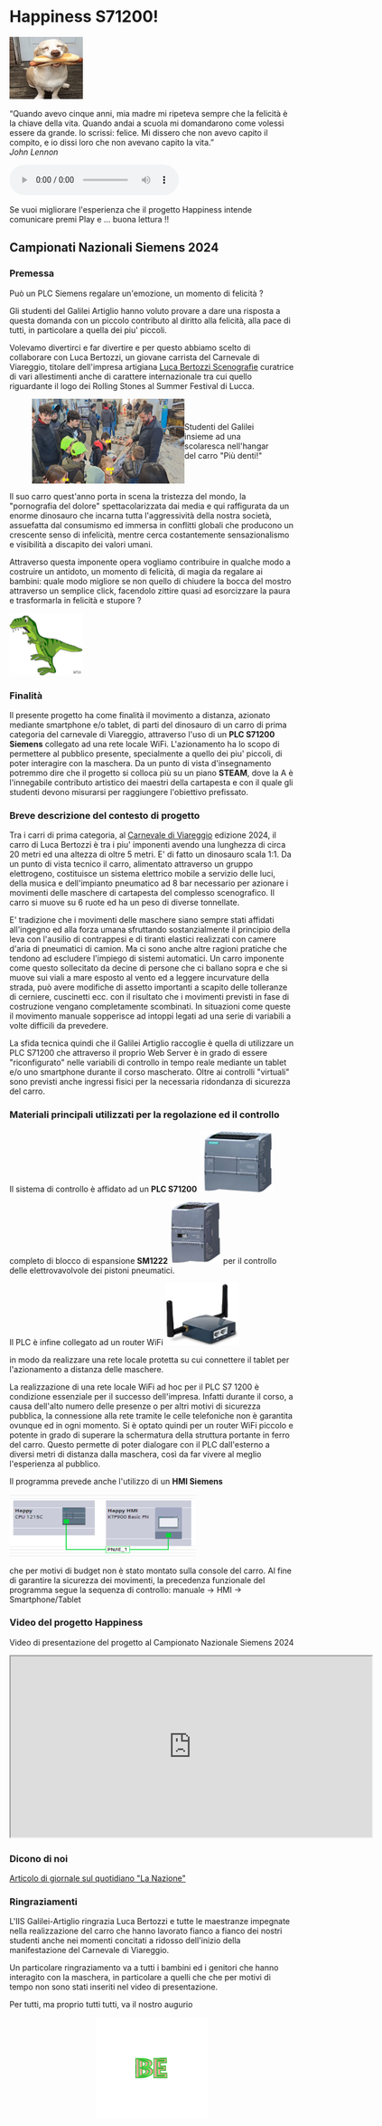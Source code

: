 # Happiness S71200!
<img src="image/happy1.gif" width="130" height="110">

“Quando avevo cinque anni, mia madre mi ripeteva sempre che la felicità è la chiave della vita. Quando andai a scuola mi domandarono come volessi essere da grande. Io scrissi: felice. Mi dissero che non avevo capito il compito, e io dissi loro che non avevano capito la vita.”    
*John Lennon*

<html lang="en">
<body>
    <audio controls autoplay loop>
        <source src="sound/Girasol.mp3" type="audio/mp3">
    </audio>
    <p></p>
</body>
</html>
Se vuoi migliorare l'esperienza che il progetto Happiness intende comunicare premi Play e ... buona lettura !!

## Campionati Nazionali Siemens 2024

### Premessa
Può un PLC Siemens regalare un'emozione, un momento di felicità ?

Gli studenti del Galilei Artiglio hanno voluto provare a dare una risposta a questa domanda con un piccolo contributo al diritto alla felicità, alla pace di tutti, in particolare a quella dei piu' piccoli.

Volevamo divertirci e far divertire e per questo abbiamo scelto di collaborare con Luca Bertozzi, un giovane carrista del Carnevale di Viareggio, titolare dell'impresa artigiana [Luca Bertozzi Scenografie](https://www.lucabertozziscenografie.com/) curatrice di vari allestimenti anche di carattere internazionale tra cui quello riguardante il logo dei Rolling Stones al Summer Festival di Lucca. 
<html lang="en">
<head>
  <meta charset="UTF-8">
  <meta name="viewport" content="width=device-width, initial-scale=1.0">
  <title>Happy boys</title>
  <style>
    figure {
      display: flex;
      align-items: center;
    }

    figcaption {
      margin-left: 20px;
       font-size: 12px;
    }
  </style>
</head>
<body>
  <figure>
    <img src="image/F10.jpg" width="270" height="150" alt="Studenti">
    <figcaption>Studenti del Galilei insieme ad una scolaresca nell'hangar del carro "Più denti!"</figcaption>
  </figure>
</body>
</html>

Il suo carro quest'anno porta in scena la tristezza del mondo, la "pornografia del dolore" spettacolarizzata dai media e qui raffigurata da un enorme dinosauro che incarna tutta l'aggressività della nostra società, assuefatta dal consumismo ed immersa in conflitti globali che producono un crescente senso di infelicità, mentre cerca costantemente sensazionalismo e visibilità a discapito dei valori umani. 

Attraverso questa imponente opera vogliamo contribuire in qualche modo a costruire un antidoto, un momento di felicità, di magia da regalare ai bambini: quale modo migliore se non quello di chiudere la bocca del mostro attraverso un semplice click, facendolo zittire quasi ad esorcizzare la paura e trasformarla in felicità e stupore ?

<img src="image/dinos.gif" width="130" height="110">

### Finalità
Il presente progetto ha come finalità il movimento a distanza, azionato mediante smartphone e/o tablet, di parti del dinosauro di un carro di prima categoria del carnevale di Viareggio, attraverso l'uso di un **PLC S71200 Siemens** collegato ad una rete locale WiFi. 
L'azionamento ha lo scopo di permettere al pubblico presente, specialmente a quello dei piu' piccoli, di poter interagire con la maschera.
Da un punto di vista d'insegnamento potremmo dire che il progetto si colloca più su un piano **STEAM**, dove la A è l'innegabile contributo artistico dei maestri della cartapesta e con il quale gli studenti devono misurarsi per raggiungere l'obiettivo prefissato.

### Breve descrizione del contesto di progetto
Tra i carri di prima categoria, al [Carnevale di Viareggio](https://viareggio.ilcarnevale.com/la-storia/storia-e-tradizione/) edizione 2024, il carro di Luca Bertozzi è tra i piu' imponenti avendo una lunghezza di circa 20 metri ed una altezza di oltre 5 metri. E' di fatto un dinosauro scala 1:1. Da un punto di vista tecnico il carro, alimentato attraverso un gruppo elettrogeno, costituisce un sistema elettrico mobile a servizio delle luci, della musica e dell'impianto pneumatico ad 8 bar necessario per azionare i movimenti delle maschere di cartapesta del complesso scenografico. Il carro si muove su 6 ruote ed ha un peso di diverse tonnellate.

E' tradizione che i movimenti delle maschere siano sempre stati affidati all'ingegno ed alla forza umana sfruttando sostanzialmente il principio della leva con l'ausilio di contrappesi e di tiranti elastici realizzati con camere d'aria di pneumatici di camion. Ma ci sono anche altre ragioni pratiche che tendono ad escludere l'impiego di sistemi automatici. Un carro imponente come questo sollecitato da decine di persone che ci ballano sopra e che si muove sui viali a mare esposto al vento ed a leggere incurvature della strada, può avere modifiche di assetto importanti a scapito delle tolleranze di cerniere, cuscinetti ecc. con il risultato che i movimenti previsti in fase di costruzione vengano completamente scombinati. In situazioni come queste il movimento manuale sopperisce ad intoppi legati ad una serie di variabili a volte difficili da prevedere.

La sfida tecnica quindi che il Galilei Artiglio raccoglie è quella di utilizzare un PLC S71200 che attraverso il proprio Web Server è in grado di essere "riconfigurato" nelle variabili di controllo in tempo reale mediante un tablet e/o uno smartphone durante il corso mascherato. Oltre ai controlli "virtuali" sono previsti anche ingressi fisici per la necessaria ridondanza di sicurezza del carro. 

### Materiali principali utilizzati per la regolazione ed il controllo
Il sistema di controllo è affidato ad un **PLC S71200**   <img src="image/S71200.png" width="130" height="110"> 

completo di blocco di espansione **SM1222** <img src="image/sm1222.png" width="90" height="110"> per il controllo delle elettrovavolvole dei pistoni pneumatici.

Il PLC è infine collegato ad un router WiFi  <img src="image/router.png" width="130" height="110">

in modo da realizzare una rete locale protetta su cui connettere il tablet per l'azionamento a distanza delle maschere.

La realizzazione di una rete locale WiFi ad hoc per il PLC S7 1200 è condizione essenziale per il successo dell'impresa. Infatti durante il corso, a causa dell'alto numero delle presenze o per altri motivi di sicurezza pubblica, la connessione alla rete tramite le celle telefoniche non è garantita ovunque ed in ogni momento. Si è optato quindi per un router WiFi piccolo e potente in grado di superare la schermatura della struttura portante in ferro del carro. Questo permette di poter dialogare con il PLC dall'esterno a diversi metri di distanza dalla maschera, così da far vivere al meglio l'esperienza al pubblico.

Il programma prevede anche l'utilizzo di un **HMI Siemens**

<img src="image/rete.png" width="330" height="110">

che per motivi di budget non è stato montato sulla console del carro. Al fine di garantire la sicurezza dei movimenti, la precedenza funzionale del programma segue la sequenza di controllo: manuale -> HMI -> Smartphone/Tablet

### Video del progetto Happiness
Video di presentazione del progetto al Campionato Nazionale Siemens 2024

<iframe width="640" height="320" src="https://youtube.com/embed/oKHkwgb3gDY" ></iframe>

### Dicono di noi
[Articolo di giornale sul quotidiano "La Nazione"](https://www.lanazione.it/viareggio/cronaca/tyrannosaurus-web-techno-automatismi-sul-carro-di-bertozzi-7ee88b29) 

### Ringraziamenti
L'IIS Galilei-Artiglio ringrazia Luca Bertozzi e tutte le maestranze impegnate nella realizzazione del carro che hanno lavorato fianco a fianco dei nostri studenti anche nei momenti concitati a ridosso dell'inizio della manifestazione del Carnevale di Viareggio.

Un particolare ringraziamento va a tutti i bambini ed i genitori che hanno interagito con la maschera, in particolare a quelli che che per motivi di tempo non sono stati inseriti nel video di presentazione. 

Per tutti, ma proprio tutti tutti, va il nostro augurio  

<div style="text-align:center">
    <img src="image/be-happy.gif" width="200" height="180">
</div>






